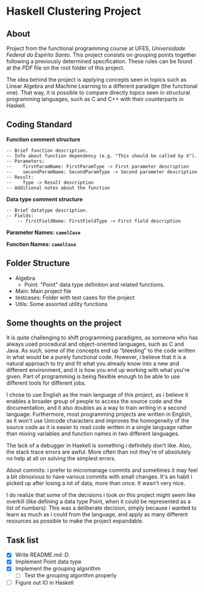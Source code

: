 # Haskell Clustering Project


About
-------------

Project from the functional programming course at UFES, _Universidade Federal do Espírito Santo_. This project consists on grouping points together following a previously determined specification. These rules can be found at the _PDF_ file on the root folder of this project. 

The idea behind the project is applying concepts seen in topics such as Linear Algebra and Machine Learning to a different paradigm (the functional one). That way, it is possible to compare directly topics seen in structural programming languages, such as C and C++ with their counterparts in Haskell.

Coding Standard
-------------
**Function comment structure**

    -- Brief function description.
    -- Info about function dependency (e.g. "This should be called by X").
    -- Parameters:
    --    firstParamName: FirstParamType -> First parameter description
    --    secondParamName: SecondParamType -> Second parameter description
    -- Result:
    --    Type -> Result description
    -- Additional notes about the function
**Data type comment structure**
    
    -- Brief datatype description.
    -- Fields:
    	-- firstFieldName: FirstFieldType -> First field description
    
**Parameter Names: `camelCase`**

**Function Names: `camelCase`**


Folder Structure
-------------
+ Algebra
	+ Point: "Point" data type definition and related functions.
+ Main: Main project file
+ testcases: Folder with test cases for the project
+ Utils: Some assorted utility functions


Some thoughts on the project
-------------

It is quite challenging to shift programming paradigms, as someone who has always used procedural and object-oriented languages, such as C and Java. As such, some of the concepts end up "bleeding" to the code written in what would be a purely functional code. However, i believe that it is a natural approach to try and fit what you already know into a new and different environment, and it is how you end up working with what you're given. Part of programming is being flexible enough to be able to use different tools for different jobs.

I chose to use English as the main language of this project, as i believe it enables a broader group of people to access the source code and the documentation, and it also doubles as a way to train writing in a second language. Furthermore, most programming projects are written in English, as it won't use Unicode characters and improves the homogeneity of the source code as it is easier to read code written in a single language rather than mixing variables and function names in two different languages.

The lack of a debugger in Haskell is something i definitely don't like. Also, the stack trace errors are awful. More often than not they're of absolutely no help at all on solving the simplest errors.

About commits: i prefer to micromanage commits and sometimes it may feel a bit obnoxious to have various commits with small changes. It's an habit i picked up after losing a lot of data, more than once. It wasn't very nice.

I do realize that some of the decisions i took on this project might seem like overkill (like defining a data type Point, when it could be represented as a list of numbers). This was a deliberate decision, simply because i wanted to learn as much as i could from the language, and apply as many different resources as possible to make the project expandable.

Task list
-------------
+ [x] Write README.md :D
+ [x] Implement Point data type
+ [x] Implement the grouping algorithm
    + [ ] Test the grouping algorithm properly	
+ [ ] Figure out IO in Haskell